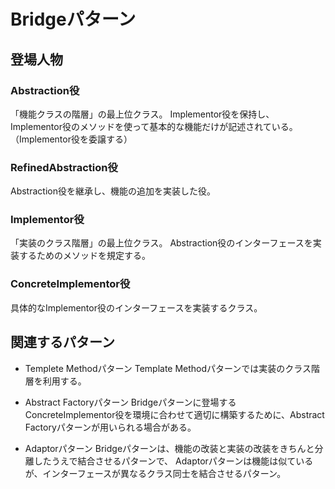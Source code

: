 # Bridgeパターン
## 登場人物
### Abstraction役
「機能クラスの階層」の最上位クラス。
Implementor役を保持し、Implementor役のメソッドを使って基本的な機能だけが記述されている。（Implementor役を委譲する）

### RefinedAbstraction役
Abstraction役を継承し、機能の追加を実装した役。

### Implementor役
「実装のクラス階層」の最上位クラス。
Abstraction役のインターフェースを実装するためのメソッドを規定する。

### ConcreteImplementor役
具体的なImplementor役のインターフェースを実装するクラス。


## 関連するパターン
- Templete Methodパターン
Template Methodパターンでは実装のクラス階層を利用する。

- Abstract Factoryパターン
Bridgeパターンに登場するConcreteImplementor役を環境に合わせて適切に構築するために、Abstract Factoryパターンが用いられる場合がある。

- Adaptorパターン
Bridgeパターンは、機能の改装と実装の改装をきちんと分離したうえで結合させるパターンで、
Adaptorパターンは機能は似ているが、インターフェースが異なるクラス同士を結合させるパターン。

